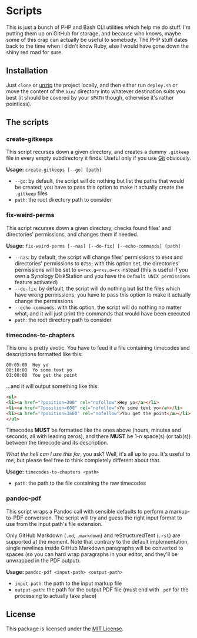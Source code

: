 # Scripts

This is just a bunch of PHP and Bash CLI utilities which help me do stuff. I'm
putting them up on GitHub for storage, and because who knows, maybe some of this
crap can actually be useful to somebody. The PHP stuff dates back to the time
when I didn't know Ruby, else I would have gone down the shiny red road for sure.

## Installation

Just `clone` or [unzip](https://github.com/fabschurt/scripts/archive/master.zip)
the project locally, and then either run `deploy.sh` or move the content of the
`bin/` directory into whatever destination suits you best (it should be covered
by your `$PATH` though, otherwise it's rather pointless).

## The scripts

### create-gitkeeps

This script recurses down a given directory, and creates a dummy `.gitkeep` file
in every empty subdirectory it finds. Useful only if you use [Git](https://git-scm.com/)
obviously.

**Usage:** `create-gitkeeps [--go] [path]`

* `--go`: by default, the script will do nothing but list the paths that would be
  created; you have to pass this option to make it actually create the `.gitkeep`
  files
* `path`: the root directory path to consider

### fix-weird-perms

This script recurses down a given directory, checks found files' and directories'
permissions, and changes them if needed.

**Usage:** `fix-weird-perms [--nas] [--do-fix] [--echo-commands] [path]`

* `--nas`: by default, the script will change files' permissions to `0644` and
  directories' permissions to `0755`; with this option set, the directories'
  permissions will be set to `u=rwx,g=rxs,o=rx` instead (this is useful if you
  own a Synology DiskStation and you have the `Default UNIX permissions` feature
  activated)
* `--do-fix`: by default, the script will do nothing but list the files which
  have wrong permissions; you have to pass this option to make it actually change
  the permissions
* `--echo-commands`: with this option, the script will do nothing no matter what,
  and it will just print the commands that would have been executed
* `path`: the root directory path to consider

### timecodes-to-chapters

This one is pretty exotic. You have to feed it a file containing timecodes and
descriptions formatted like this:

```
00:05:00  Hey yo
00:10:00  Yo some text yo
01:00:00  You get the point
```

…and it will output something like this:

```html
<ul>
<li><a href="?position=300" rel="nofollow">Hey yo</a></li>
<li><a href="?position=600" rel="nofollow">Yo some text yo</a></li>
<li><a href="?position=3600" rel="nofollow">You get the point</a></li>
</ul>
```

Timecodes **MUST** be formatted like the ones above (hours, minutes and seconds,
all with leading zeros), and there **MUST** be 1-n space(s) (or tab(s)) between
the timecode and its description.

_What the hell can I use this for_, you ask? Well, it's all up to you. It's
useful to me, but please feel free to think completely different about that.

**Usage:** `timecodes-to-chapters <path>`

* `path`: the path to the file containing the raw timecodes

### pandoc-pdf

This script wraps a Pandoc call with sensible defaults to perform a markup-to-PDF
conversion. The script will try and guess the right input format to use from the
input path's file extension.

Only GitHub Markdown (`.md`, `.markdown`) and reStructuredText (`.rst`) are
supported at the moment. Note that contrary to the default implementation, single
newlines inside GitHub Markdown paragraphs will be converted to spaces (so you
can hard wrap paragraphs in your editor, and they'll be unwrapped in the PDF
output).

**Usage:** `pandoc-pdf <input-path> <output-path>`

* `input-path`: the path to the input markup file
* `output-path`: the path for the output PDF file (must end with `.pdf` for the
  processing to actually take place)

## License

This package is licensed under the [MIT License](http://opensource.org/licenses/MIT).

